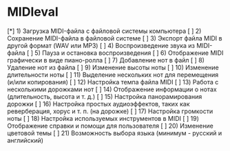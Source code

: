 # MIDIeval

[*] 1) Загрузка MIDI-файла с файловой системы компьютера
[ ] 2) Сохранение MIDI-файла в файловой системе
[ ] 3) Экспорт файла MIDI в другой формат (WAV или MP3)
[ ] 4) Воспроизведение звука из MIDI-файла
[ ] 5) Пауза и остановка воспроизведения
[ ] 6) Отображение MIDI графически в виде пиано-ролла
[ ] 7) Добавление нот в файл
[ ] 8) Удаление нот из файла
[ ] 9) Изменение высоты ноты
[ ] 10) Изменение длительности ноты
[ ] 11) Выделение нескольких нот для перемещения (и/или копирования)
[ ] 12) Настройка темпа файла MIDI
[ ] 13) Работа с несколькими дорожками нот
[ ] 14) Отображение информации о нотах (длительность, высота и т. д.)
[ ] 15) Настройка панорамирования дорожки
[ ] 16) Настройка простых аудиоэффектов, таких как реверберация, хорус и т. п. (на дорожке)
[ ] 17) Настройка громкости ноты
[ ] 18) Настройка используемых инструментов в MIDI
[ ] 19) Отображение справки и помощи для пользователя
[ ] 20) Изменение цветовой темы
[ ] 21) Возможность выбора языка (минимум - русский и английский) 
